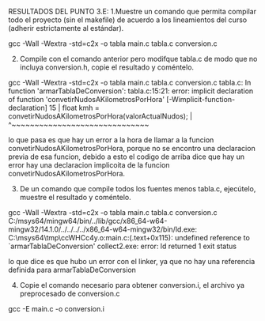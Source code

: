 RESULTADOS DEL PUNTO 3.E:
1.Muestre un comando que permita compilar todo el proyecto (sin el makefile) de acuerdo a los lineamientos del curso (adherir estrictamente al estándar).

gcc -Wall -Wextra -std=c2x -o tabla main.c tabla.c conversion.c

2. Compile con el comando anterior pero modifque tabla.c de modo que no incluya conversion.h, copie el resultado y coméntelo.

gcc -Wall -Wextra -std=c2x -o tabla main.c tabla.c conversion.c
tabla.c: In function 'armarTablaDeConversion':
tabla.c:15:21: error: implicit declaration of function 'convetirNudosAKilometrosPorHora' [-Wimplicit-function-declaration]
   15 |         float kmh = convetirNudosAKilometrosPorHora(valorActualNudos);
      |                     ^~~~~~~~~~~~~~~~~~~~~~~~~~~~~~~

lo que pasa es que hay un error a la hora de llamar a la funcion convetirNudosAKilometrosPorHora, porque no se encontro una declaracion previa de esa funcion, debido a esto el codigo de arriba dice que hay un error hay una declaracion implicoita de la funcion convetirNudosAKilometrosPorHora.

3. De un comando que compile todos los fuentes menos tabla.c, ejecútelo, muestre el resultado y coméntelo.

gcc -Wall -Wextra -std=c2x -o tabla main.c tabla.c conversion.c
C:/msys64/mingw64/bin/../lib/gcc/x86_64-w64-mingw32/14.1.0/../../../../x86_64-w64-mingw32/bin/ld.exe: C:\msys64\tmp\ccWHCc4y.o:main.c:(.text+0x115): undefined reference to `armarTablaDeConversion'
collect2.exe: error: ld returned 1 exit status

lo que dice es que hubo un error con el linker, ya que no hay una referencia definida para armarTablaDeConversion

4. Copie el comando necesario para obtener conversion.i, el archivo ya preprocesado de conversion.c

gcc -E main.c -o conversion.i
